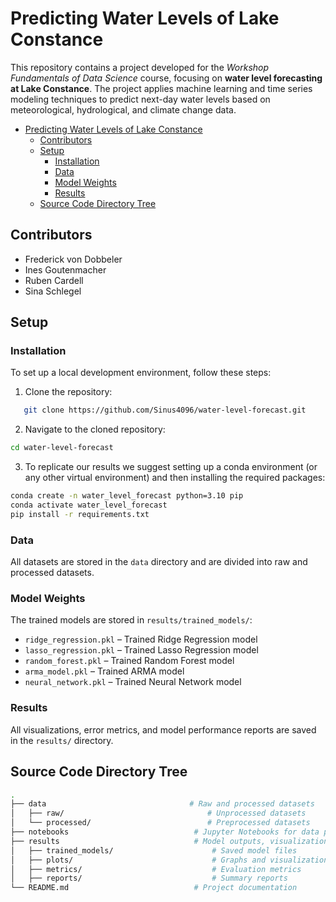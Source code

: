 # Predicting Water Levels of Lake Constance

This repository contains a project developed for the *Workshop Fundamentals of Data Science* course, focusing on **water level forecasting at Lake Constance**. The project applies machine learning and time series modeling techniques to predict next-day water levels based on meteorological, hydrological, and climate change data.


- [Predicting Water Levels of Lake Constance](#predicting-water-levels-of-lake-constance)
  - [Contributors](#contributors)
  - [Setup](#setup)
    - [Installation](#installation)
    - [Data](#data)
    - [Model Weights](#model-weights)
    - [Results](#results)
  - [Source Code Directory Tree](#source-code-directory-tree)

## Contributors

- Frederick von Dobbeler
- Ines Goutenmacher
- Ruben Cardell
- Sina Schlegel

## Setup
### Installation
To set up a local development environment, follow these steps:

1. Clone the repository:
```bash
   git clone https://github.com/Sinus4096/water-level-forecast.git
````
2. Navigate to the cloned repository:
```bash
cd water-level-forecast
```
3. To replicate our results we suggest setting up a conda environment (or any other virtual environment) and then installing the required packages:

```bash
conda create -n water_level_forecast python=3.10 pip
conda activate water_level_forecast
pip install -r requirements.txt
```

### Data
All datasets are stored in the `data` directory and are divided into raw and processed datasets.

### Model Weights

The trained models are stored in `results/trained_models/`:

- `ridge_regression.pkl` – Trained Ridge Regression model  
- `lasso_regression.pkl` – Trained Lasso Regression model  
- `random_forest.pkl` – Trained Random Forest model  
- `arma_model.pkl` – Trained ARMA model  
- `neural_network.pkl` – Trained Neural Network model  

### Results
All visualizations, error metrics, and model performance reports are saved in the `results/` directory.


## Source Code Directory Tree
```bash
.
├── data                                # Raw and processed datasets
│   ├── raw/                                # Unprocessed datasets
│   └── processed/                          # Preprocessed datasets
├── notebooks                            # Jupyter Notebooks for data processing, training, and evaluation
├── results                              # Model outputs, visualizations, and reports
│   ├── trained_models/                      # Saved model files
│   ├── plots/                               # Graphs and visualizations
│   ├── metrics/                             # Evaluation metrics
│   ├── reports/                             # Summary reports
└── README.md                            # Project documentation
```
